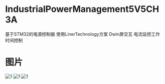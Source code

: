 # IndustrialPowerManagement5V5CH3A
基于STM32的电源控制器 使用LinerTechnology方案 Dwin屏交互 电流监控工作时间控制
# 图片
![1](https://github.com/kmakise/IndustrialPowerManagement5V5CH3A/blob/main/Photo/1.jpg)
![1](https://github.com/kmakise/IndustrialPowerManagement5V5CH3A/blob/main/Photo/2.jpg)
![1](https://github.com/kmakise/IndustrialPowerManagement5V5CH3A/blob/main/Photo/3.jpg)
